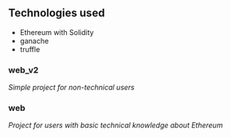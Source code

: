 ## Technologies used
- Ethereum with Solidity
- ganache
- truffle

### web_v2
_Simple project for non-technical users_

### web
_Project for users with basic technical knowledge about Ethereum_
